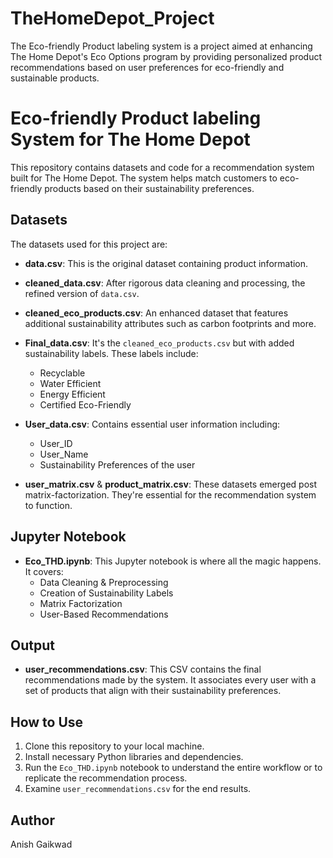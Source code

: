 # TheHomeDepot_Project
The Eco-friendly Product labeling system is a project aimed at enhancing The Home Depot's Eco Options program by providing personalized product recommendations based on user preferences for eco-friendly and sustainable products.

# Eco-friendly Product labeling System for The Home Depot

This repository contains datasets and code for a recommendation system built for The Home Depot. The system helps match customers to eco-friendly products based on their sustainability preferences.

## Datasets

The datasets used for this project are:

- **data.csv**: This is the original dataset containing product information.
  
- **cleaned_data.csv**: After rigorous data cleaning and processing, the refined version of `data.csv`.
  
- **cleaned_eco_products.csv**: An enhanced dataset that features additional sustainability attributes such as carbon footprints and more.

- **Final_data.csv**: It's the `cleaned_eco_products.csv` but with added sustainability labels. These labels include:
    - Recyclable
    - Water Efficient
    - Energy Efficient
    - Certified Eco-Friendly

- **User_data.csv**: Contains essential user information including:
    - User_ID
    - User_Name
    - Sustainability Preferences of the user
  
- **user_matrix.csv** & **product_matrix.csv**: These datasets emerged post matrix-factorization. They're essential for the recommendation system to function.

## Jupyter Notebook

- **Eco_THD.ipynb**: This Jupyter notebook is where all the magic happens. It covers:
    - Data Cleaning & Preprocessing
    - Creation of Sustainability Labels
    - Matrix Factorization
    - User-Based Recommendations
  
## Output

- **user_recommendations.csv**: This CSV contains the final recommendations made by the system. It associates every user with a set of products that align with their sustainability preferences.

## How to Use

1. Clone this repository to your local machine.
2. Install necessary Python libraries and dependencies.
3. Run the `Eco_THD.ipynb` notebook to understand the entire workflow or to replicate the recommendation process.
4. Examine `user_recommendations.csv` for the end results.

## Author

Anish Gaikwad

